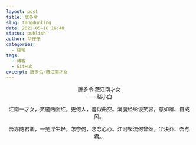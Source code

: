 ```yaml
---
layout: post
title: 唐多令
slug: tangduoling
date: 2022-05-16 16:40
status: publish
author: 华仔仔
categories: 
  - 随笔
tags: 
  - 博客
  - GitHub
excerpt: 唐多令·薇江南才女
---
```

<center>唐多令·薇江南才女</center>

<center>——赵小白

江南一才女，笑靥两面红。更何人，羞似曲空。满腹经纶谈笑容，意如雄、自成风。

吾亦随君卿，一见浮生轻。怎奈何，念念心心。江河聚流何曾倾，尘块莽、吾与君。

